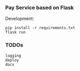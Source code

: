 
### Pay Service based on Flask

Development:

    pip install -r requirements.txt
    flask run 
    
   
   
### TODOs

    logging
    deploy
    docs